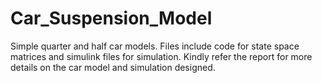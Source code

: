 # Car_Suspension_Model

Simple quarter and half car models. Files include code for state space matrices and simulink files for simulation.
Kindly refer the report for more details on the car model and simulation designed.
